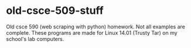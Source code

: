 # old-csce-509-stuff


Old csce 590 (web scraping with python) homework. Not all examples are complete. These programs are made for Linux 14.01 (Trusty Tar) on my school's lab computers.

